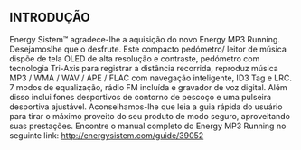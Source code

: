 ﻿## INTRODUÇÃO
Energy Sistem™ agradece-lhe a aquisição do novo Energy MP3 Running. Desejamoslhe
que o desfrute. Este compacto pedómetro/ leitor de música dispõe de tela OLED de
alta resolução e contraste, pedómetro com tecnologia Tri-Axis para registrar a distância
recorrida, reproduz música MP3 / WMA / WAV / APE / FLAC com navegação inteligente,
ID3 Tag e LRC. 7 modos de equalização, rádio FM incluída e gravador de voz digital. Além
disso inclui fones desportivos de contorno de pescoço e uma pulseira desportiva ajustável.
Aconselhamos-lhe que leia a guia rápida do usuário para tirar o máximo proveito do seu
produto de modo seguro, aproveitando suas prestações.
Encontre o manual completo do Energy MP3 Running no seguinte link:
http://energysistem.com/guide/39052
